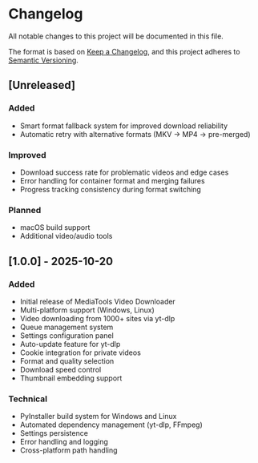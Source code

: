 # Changelog

All notable changes to this project will be documented in this file.

The format is based on [Keep a Changelog](https://keepachangelog.com/en/1.0.0/),
and this project adheres to [Semantic Versioning](https://semver.org/spec/v2.0.0.html).

## [Unreleased]

### Added
- Smart format fallback system for improved download reliability
- Automatic retry with alternative formats (MKV → MP4 → pre-merged)

### Improved
- Download success rate for problematic videos and edge cases
- Error handling for container format and merging failures
- Progress tracking consistency during format switching

### Planned
- macOS build support
- Additional video/audio tools

## [1.0.0] - 2025-10-20

### Added
- Initial release of MediaTools Video Downloader
- Multi-platform support (Windows, Linux)
- Video downloading from 1000+ sites via yt-dlp
- Queue management system
- Settings configuration panel
- Auto-update feature for yt-dlp
- Cookie integration for private videos
- Format and quality selection
- Download speed control
- Thumbnail embedding support

### Technical
- PyInstaller build system for Windows and Linux
- Automated dependency management (yt-dlp, FFmpeg)
- Settings persistence
- Error handling and logging
- Cross-platform path handling